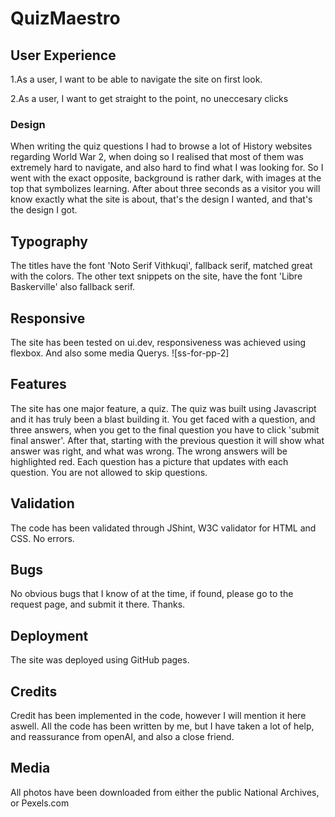 # QuizMaestro

## User Experience

1.As a user, I want to be able to navigate the site on first look.

2.As a user, I want to get straight to the point, no uneccesary clicks

### Design

When writing the quiz questions I had to browse a lot of History websites regarding World War 2, when doing so I realised that most of them was extremely hard to navigate, and also hard to find what I was looking for.
So I went with the exact opposite, background is rather dark, with images at the top that symbolizes learning. After about three seconds as a visitor you will know exactly what the site is about, that's the design I wanted, and that's the design I got.

## Typography

The titles have the font 'Noto Serif Vithkuqi', fallback serif, matched great with the colors.
The  other text snippets on the site, have the font 'Libre Baskerville' also fallback serif.

## Responsive

The site has been tested on ui.dev, responsiveness was achieved using flexbox. And also some media Querys.
![ss-for-pp-2]

## Features

The site has one major feature, a quiz. The quiz was built using Javascript and it has truly been a blast building it. You get faced with a question, and three answers, when you get to the final question
 you have to click 'submit final answer'. After that, starting with the previous question it will show what answer was right, and what was wrong. The wrong answers will be highlighted red. Each question has a picture
that updates with each question. You are not allowed to skip questions.

## Validation

The code has been validated through JShint, W3C validator for HTML and CSS. No errors.

## Bugs

No obvious bugs that I know of at the time, if found, please go to the request page, and submit it there. Thanks.

## Deployment

The site was deployed using GitHub pages.

## Credits

Credit has been implemented in the code, however I will mention it here aswell. All the code has been written by me, but I have taken a lot of help, and reassurance from openAI, and also a close friend.

## Media

All photos have been downloaded from either the public National Archives, or Pexels.com
